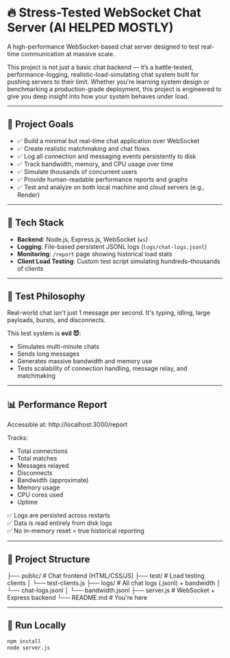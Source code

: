 # 🔥 Stress-Tested WebSocket Chat Server (AI HELPED MOSTLY)

A high-performance WebSocket-based chat server designed to test real-time communication at massive scale.

This project is not just a basic chat backend — it’s a battle-tested, performance-logging, realistic-load-simulating chat system built for pushing servers to their limit. Whether you're learning system design or benchmarking a production-grade deployment, this project is engineered to give you deep insight into how your system behaves under load.

---

## 🚀 Project Goals

- ✅ Build a minimal but real-time chat application over WebSocket  
- ✅ Create realistic matchmaking and chat flows  
- ✅ Log all connection and messaging events persistently to disk  
- ✅ Track bandwidth, memory, and CPU usage over time  
- ✅ Simulate thousands of concurrent users  
- ✅ Provide human-readable performance reports and graphs  
- ✅ Test and analyze on both local machine and cloud servers (e.g., Render)

---

## 🧱 Tech Stack

- **Backend**: Node.js, Express.js, WebSocket (`ws`)
- **Logging**: File-based persistent JSONL logs (`logs/chat-logs.jsonl`)
- **Monitoring**: `/report` page showing historical load stats
- **Client Load Testing**: Custom test script simulating hundreds–thousands of clients

---

## 🧪 Test Philosophy

Real-world chat isn't just 1 message per second. It's typing, idling, large payloads, bursts, and disconnects.

This test system is **evil 😈**:

- Simulates multi-minute chats  
- Sends long messages  
- Generates massive bandwidth and memory use  
- Tests scalability of connection handling, message relay, and matchmaking  

---

## 📊 Performance Report

Accessible at: http://localhost:3000/report



Tracks:

- Total connections  
- Total matches  
- Messages relayed  
- Disconnects  
- Bandwidth (approximate)  
- Memory usage  
- CPU cores used  
- Uptime  

✅ Logs are persisted across restarts  
✅ Data is read entirely from disk logs  
✅ No in-memory reset = true historical reporting

---

## 📂 Project Structure

├── public/ # Chat frontend (HTML/CSS/JS)
├── test/ # Load testing clients
│ └── test-clients.js
├── logs/ # All chat logs (.jsonl) + bandwidth
│ └── chat-logs.jsonl
│ └── bandwidth.jsonl
├── server.js # WebSocket + Express backend
└── README.md # You're here



---

## 🧪 Run Locally

```bash
npm install
node server.js



